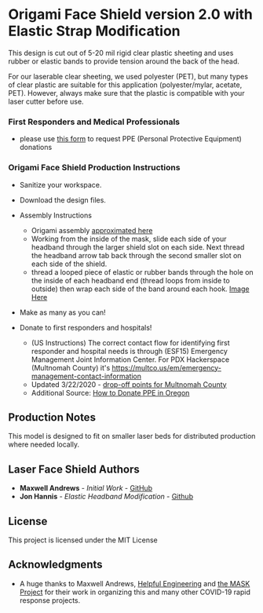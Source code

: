 # Origami Face Shield version 2.0 with Elastic Strap Modification

This design is cut out of 5-20 mil rigid clear plastic sheeting and uses rubber or elastic bands to provide tension around the back of the head. 

For our laserable clear sheeting, we used polyester (PET), but many types of clear plastic are suitable for this application (polyester/mylar, acetate, PET). However, always make sure that the plastic is compatible with your laser cutter before use.

### First Responders and Medical Professionals
* please use [this form](https://pdxhackerspace.org/request-ppe.html) to request PPE (Personal Protective Equipment) donations

### Origami Face Shield Production Instructions

* Sanitize your workspace.

* Download the design files.

* Assembly Instructions
  * Origami assembly [approximated here](https://www.youtube.com/watch?v=PY7l819OARc)
  * Working from the inside of the mask, slide each side of your headband through the larger shield slot on each side. Next thread the headband arrow tab back through the second smaller slot on each side of the shield.
  * thread a looped piece of elastic or rubber bands through the hole on the inside of each headband end (thread loops from inside to outside) then wrap each side of the band around each hook. [Image Here](https://pdxhackerspace.org/images/origami.png)

* Make as many as you can!

* Donate to first responders and hospitals! 
  * (US Instructions) The correct contact flow for identifying first responder and hospital needs is through (ESF15) Emergency Management Joint Information Center. For PDX Hackerspace (Multnomah County) it's https://multco.us/em/emergency-management-contact-information
  * Updated 3/22/2020 - [drop-off points for Multnomah County](https://www.myoregon.gov/2020/03/19/medical-professionals-asked-to-donate-surplus-ppe/?fbclid=IwAR2NB61SkEIvVmJIJs4YR7h7PvNmgK6z7GaP1kakN_UZAFjI-Oq7X_tPQ1Y)
  * Additional Source: [How to Donate PPE in Oregon](https://www.myoregon.gov/2020/03/19/medical-professionals-asked-to-donate-surplus-ppe)

## Production Notes 

This model is designed to fit on smaller laser beds for distributed production where needed locally.

## Laser Face Shield Authors

* **Maxwell Andrews** - *Initial Work* - [GitHub](https://github.com/madmaxbr5)
* **Jon Hannis** - *Elastic Headband Modification* - [Github](https://github.com/jonhannis)

## License

This project is licensed under the MIT License

## Acknowledgments

* A huge thanks to Maxwell Andrews, [Helpful Engineering](https://helpfulengineering.org) and [the MASK Project](https://maskproject.tech) for their work in organizing this and many other COVID-19 rapid response projects.
